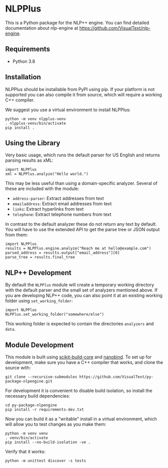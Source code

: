 # NLPPlus

This is a Python package for the NLP++ engine. You can find detailed
documentation about nlp-engine at
https://github.com/VisualText/nlp-engine.

## Requirements 
* Python 3.8

## Installation

NLPPlus should be installable from PyPI using pip.  If your platform
is not supported you can also compile it from source, which will
require a working C++ compiler.

We suggest you use a virtual environment to install NLPPlus:

    python -m venv nlpplus-venv
    . nlpplus-venv/bin/activate
    pip install .

## Using the Library

Very basic usage, which runs the default parser for US English and
returns parsing results as xML:

    import NLPPlus
    xml = NLPPlus.analyze("Hello world.")

This may be less useful than using a domain-specific analyzer.
Several of these are included with the module:

- `address-parser`: Extract addresses from text
- `emailaddress`: Extract email addresses from text
- `links`: Extract hyperlinks from text
- `telephone`: Extract telephone numbers from text

In contrast to the default analyzer these do not return any text by
default.  You will have to use the extended API to get the parse tree
or JSON output from them:

    import NLPPlus
    results = NLPPlus.engine.analyze("Reach me at hello@example.com")
    parsed_address = results.output["email_address"][0]
    parse_tree = results.final_tree

## NLP++ Development

By default the `NLPPlus` module will create a temporary working
directory with the default parser and the small set of analyzers
mentioned above.  If you are developing NLP++ code, you can also point
it at an existing working folder using `set_working_folder`:

    import NLPPlus
    NLPPlus.set_working_folder("somewhere/else")

This working folder is expected to contain the directories `analyzers`
and `data`.

## Module Development

This module is built using
[scikit-build-core](https://scikit-build-core.readthedocs.io/en/latest/index.html)
and [nanobind](https://nanobind.readthedocs.io/en/latest/index.html).
To set up for development, make sure you have a C++ compiler that
works, and clone the source with:

    git clone --recursive-submodules https://github.com/VisualText/py-package-nlpengine.git

For development it is convenient to disable build isolation, so
install the necessary build dependencies:

    cd py-package-nlpengine
    pip install -r requirements-dev.txt

Now you can build it as a "writable" install in a virtual environment,
which will allow you to test changes as you make them:

    python -m venv venv
    . venv/bin/activate
    pip install --no-build-isolation -ve .

Verify that it works:

    python -m unittest discover -s tests
